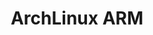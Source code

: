 ---
title: ArchLinux ARM
architecture: ARM64
memory: 2048 MiB
disk: 10 GiB
display: Console
spice_installed: false
username: root
password: root
screenshot: archlinux-logo.png
download: https://github.com/utmapp/vm-downloads/releases/download/archlinux-arm64/archlinux-arm64-utm4.zip
utm_link: true
---